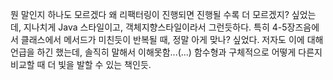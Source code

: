 뭔 말인지 하나도 모르겠다
왜 리팩터링이 진행되면 진행될 수록 더 모르겠지? 싶었는데, 지나치게 Java 스타일이고, 객체지향스타일이라서 그런듯하다.
특히 4-5장즈음에서 클래스에서 메서드가 미친듯이 반복될 때, 정말 아게 맞나? 싶었다. 저자도 이에 대해 언급을 하긴 했는데, 솔직히 말해서 이해못함...(...)
함수형과 구체적으로 어떻게 다른지 비교할 때 더 빛을 발할 수 있는 책인듯.
